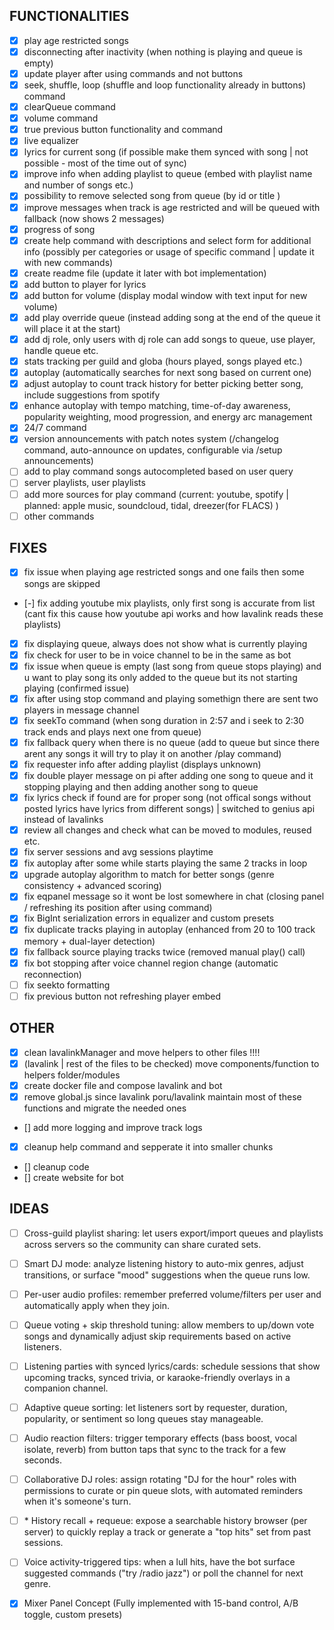 ## FUNCTIONALITIES

- [x] play age restricted songs
- [x] disconnecting after inactivity (when nothing is playing and queue is empty)
- [x] update player after using commands and not buttons
- [x] seek, shuffle, loop (shuffle and loop functionality already in buttons) command
- [x] clearQueue command
- [x] volume command
- [x] true previous button functionality and command
- [x] live equalizer
- [x] lyrics for current song (if possible make them synced with song | not possible - most of the time out of sync)
- [x] improve info when adding playlist to queue (embed with playlist name and number of songs etc.)
- [x] possibility to remove selected song from queue (by id or title )
- [x] improve messages when track is age restricted and will be queued with fallback (now shows 2 messages)
- [x] progress of song
- [x] create help command with descriptions and select form for additional info (possibly per categories or usage of specific command | update it with new commands)
- [x] create readme file (update it later with bot implementation)
- [x] add button to player for lyrics
- [x] add button for volume (display modal window with text input for new volume)
- [x] add play override queue (instead adding song at the end of the queue it will place it at the start)
- [x] add dj role, only users with dj role can add songs to queue, use player, handle queue etc.
- [x] stats tracking per guild and globa (hours played, songs played etc.)
- [x] autoplay (automatically searches for next song based on current one)
- [x] adjust autoplay to count track history for better picking better song, include suggestions from spotify
- [x] enhance autoplay with tempo matching, time-of-day awareness, popularity weighting, mood progression, and energy arc management
- [x] 24/7 command
- [x] version announcements with patch notes system (/changelog command, auto-announce on updates, configurable via /setup announcements)
- [ ] add to play command songs autocompleted based on user query
- [ ] server playlists, user playlists
- [ ] add more sources for play command (current: youtube, spotify | planned: apple music, soundcloud, tidal, dreezer(for FLACS) )
- [ ] other commands

## FIXES

- [x] fix issue when playing age restricted songs and one fails then some songs are skipped
- [-] fix adding youtube mix playlists, only first song is accurate from list (cant fix this cause how youtube api works and how lavalink reads these playlists)
- [x] fix displaying queue, always does not show what is currently playing
- [x] fix check for user to be in voice channel to be in the same as bot
- [x] fix issue when queue is empty (last song from queue stops playing) and u want to play song its only added to the queue but its not starting playing (confirmed issue)
- [x] fix after using stop command and playing somethign there are sent two players in message channel
- [x] fix seekTo command (when song duration in 2:57 and i seek to 2:30 track ends and plays next one from queue)
- [x] fix fallback query when there is no queue (add to queue but since there arent any songs it will try to play it on another /play command)
- [x] fix requester info after adding playlist (displays unknown)
- [x] fix double player message on pi after adding one song to queue and it stopping playing and then adding another song to queue
- [x] fix lyrics check if found are for proper song (not offical songs without posted lyrics have lyrics from different songs) | switched to genius api instead of lavalinks
- [x] review all changes and check what can be moved to modules, reused etc.
- [x] fix server sessions and avg sessions playtime
- [x] fix autoplay after some while starts playing the same 2 tracks in loop
- [x] upgrade autoplay algorithm to match for better songs (genre consistency + advanced scoring)
- [x] fix eqpanel message so it wont be lost somewhere in chat (closing panel / refreshing its position after using command)
- [x] fix BigInt serialization errors in equalizer and custom presets
- [x] fix duplicate tracks playing in autoplay (enhanced from 20 to 100 track memory + dual-layer detection)
- [x] fix fallback source playing tracks twice (removed manual play() call)
- [x] fix bot stopping after voice channel region change (automatic reconnection)
- [ ] fix seekto formatting
- [ ] fix previous button not refreshing player embed

## OTHER

- [x] clean lavalinkManager and move helpers to other files !!!!
- [x] (lavalink | rest of the files to be checked) move components/function to helpers folder/modules
- [x] create docker file and compose lavalink and bot
- [x] remove global.js since lavalink poru/lavalink maintain most of these functions and migrate the needed ones
- [] add more logging and improve track logs
- [x] cleanup help command and sepperate it into smaller chunks
- [] cleanup code
- [] create website for bot

## IDEAS

- [ ] Cross-guild playlist sharing: let users export/import queues and playlists across servers so the community can share curated sets.
- [ ] Smart DJ mode: analyze listening history to auto-mix genres, adjust transitions, or surface "mood" suggestions when the queue runs low.
- [ ] Per-user audio profiles: remember preferred volume/filters per user and automatically apply when they join.
- [ ] Queue voting + skip threshold tuning: allow members to up/down vote songs and dynamically adjust skip requirements based on active listeners.
- [ ] Listening parties with synced lyrics/cards: schedule sessions that show upcoming tracks, synced trivia, or karaoke-friendly overlays in a companion channel.
- [ ] Adaptive queue sorting: let listeners sort by requester, duration, popularity, or sentiment so long queues stay manageable.
- [ ] Audio reaction filters: trigger temporary effects (bass boost, vocal isolate, reverb) from button taps that sync to the track for a few seconds.
- [ ] Collaborative DJ roles: assign rotating "DJ for the hour" roles with permissions to curate or pin queue slots, with automated reminders when it's someone's turn.
- [ ] \* History recall + requeue: expose a searchable history browser (per server) to quickly replay a track or generate a "top hits" set from past sessions.
- [ ] Voice activity-triggered tips: when a lull hits, have the bot surface suggested commands ("try /radio jazz") or poll the channel for next genre.

- [x] Mixer Panel Concept (Fully implemented with 15-band control, A/B toggle, custom presets)
